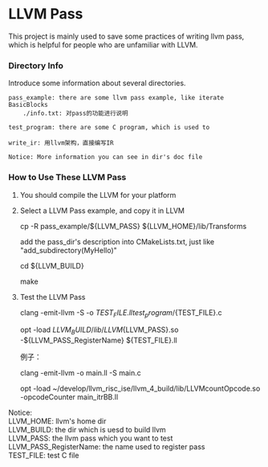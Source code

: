 # LLVM Pass

This project is mainly used to save some practices of writing llvm pass, which is helpful for people who are unfamiliar with LLVM.

### Directory Info

Introduce some information about several directories.

    pass_example: there are some llvm pass example, like iterate BasicBlocks
    	./info.txt: 对pass的功能进行说明
    	
    test_program: there are some C program, which is used to
    
    write_ir: 用llvm架构，直接编写IR

    Notice: More information you can see in dir's doc file

### How to Use These LLVM Pass

1) You should compile the LLVM for your platform

2) Select a LLVM Pass example, and copy it in LLVM

    cp -R pass_example/${LLVM_PASS} ${LLVM_HOME}/lib/Transforms
    
    add the pass_dir's description into CMakeLists.txt, just like "add_subdirectory(MyHello)"
    
    cd ${LLVM_BUILD}
    
    make

3) Test the LLVM Pass

    clang -emit-llvm -S -o ${TEST_FILE}.ll test_program/${TEST_FILE}.c
    
    opt -load ${LLVM_BUILD}/lib/LLVM${LLVM_PASS}.so -${LLVM_PASS_RegisterName} ${TEST_FILE}.ll
    
    例子：
    
    clang -emit-llvm -o main.ll -S main.c
    
    opt -load ~/develop/llvm_risc_ise/llvm_4_build/lib/LLVMcountOpcode.so -opcodeCounter main_itrBB.ll

Notice: </br>
  LLVM_HOME: llvm's home dir </br>
  LLVM_BUILD: the dir which is uesd to build llvm </br>
  LLVM_PASS: the llvm pass which you want to test </br>
  LLVM_PASS_RegisterName: the name used to register pass  </br>
  TEST_FILE: test C file </br>
